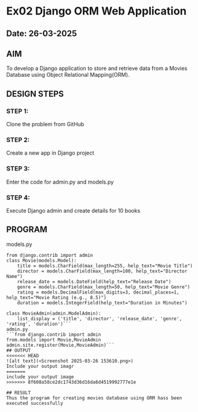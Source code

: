 # Ex02 Django ORM Web Application
## Date: 26-03-2025

## AIM
To develop a Django application to store and retrieve data from a Movies Database using Object Relational Mapping(ORM).


## DESIGN STEPS

### STEP 1:
Clone the problem from GitHub

### STEP 2:
Create a new app in Django project

### STEP 3:
Enter the code for admin.py and models.py

### STEP 4:
Execute Django admin and create details for 10 books

## PROGRAM
models.py
```from django.db import models
from django.contrib import admin
class Movie(models.Model):
    title = models.CharField(max_length=255, help_text="Movie Title")
    director = models.CharField(max_length=100, help_text="Director Name")
    release_date = models.DateField(help_text="Release Date")
    genre = models.CharField(max_length=50, help_text="Movie Genre")
    rating = models.DecimalField(max_digits=3, decimal_places=1, help_text="Movie Rating (e.g., 8.5)")
    duration = models.IntegerField(help_text="Duration in Minutes")

class MovieAdmin(admin.ModelAdmin):
    list_display = ('title', 'director', 'release_date', 'genre', 'rating', 'duration')```
admin.py
```from django.contrib import admin
from.models import Movie,MovieAdmin
admin.site.register(Movie,MovieAdmin)```
## OUTPUT
<<<<<<< HEAD
![alt text](<Screenshot 2025-03-26 153610.png>)
Include your output imagr
=======
include your output image
>>>>>>> 8f608a58ce2dc1743d36d16da6d4519992777e1e

## RESULT
Thus the program for creating movies database using ORM hass been executed successfully
